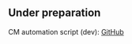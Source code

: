 ## Under preparation

CM automation script (dev): [GitHub](https://github.com/mlcommons/ck/tree/master/cm-mlops/script/test-abtf-ssd-pytorch)
